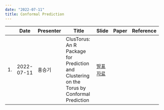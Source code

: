 ```yaml
---
date: "2022-07-11"
title: Conformal Prediction
---
```




<!--more-->

|      | Date       | Presenter | Title                                                        | Slide                                                        | Paper | Reference |
| ---- | ---------- | --------- | ------------------------------------------------------------ | ------------------------------------------------------------ | ----- | --------- |
| 1.   | 2022-07-11 | 홍승기    | ClusTorus: An R Package for Prediction and Clustering on the Torus by Conformal Prediction | [발표자료](https://www.dropbox.com/s/26g0sab9qxslmb7/220711_seminar.pdf?dl=0) |       |           |

